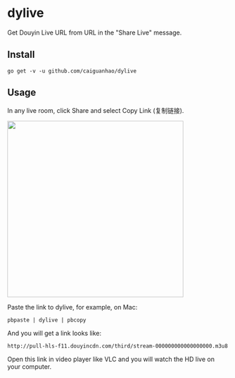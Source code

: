 # dylive

Get Douyin Live URL from URL in the "Share Live" message.

## Install

```
go get -v -u github.com/caiguanhao/dylive
```

## Usage

In any live room, click Share and select Copy Link (复制链接).

<img src="https://user-images.githubusercontent.com/1284703/121233565-554aa580-c8c5-11eb-97bf-28f25d96057c.jpg" width="400" />

Paste the link to dylive, for example, on Mac:

```
pbpaste | dylive | pbcopy
```

And you will get a link looks like:

```
http://pull-hls-f11.douyincdn.com/third/stream-000000000000000000.m3u8
```

Open this link in video player like VLC and you will watch the HD live on your computer.
